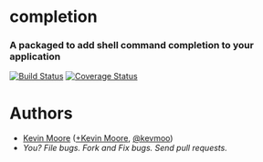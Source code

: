 # completion
### A packaged to add shell command completion to your application

[![Build Status](https://travis-ci.org/kevmoo/completion.dart.svg?branch=master)](https://travis-ci.org/kevmoo/completion.dart)
[![Coverage Status](https://coveralls.io/repos/kevmoo/completion.dart/badge.svg?branch=master)](https://coveralls.io/r/kevmoo/completion.dart)

# Authors
 * [Kevin Moore](https://github.com/kevmoo) ([+Kevin Moore](https://plus.google.com/110066012384188006594/), [@kevmoo](http://twitter.com/kevmoo))
 * _You? File bugs. Fork and Fix bugs. Send pull requests._
